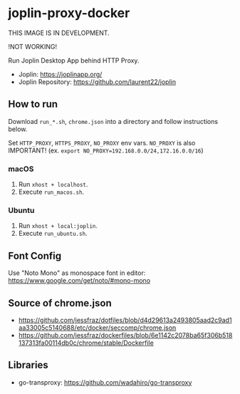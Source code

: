 # joplin-proxy-docker

THIS IMAGE IS IN DEVELOPMENT.

!NOT WORKING!

Run Joplin Desktop App behind HTTP Proxy.

- Joplin: https://joplinapp.org/
- Joplin Repository: https://github.com/laurent22/joplin


## How to run
Download `run_*.sh`, `chrome.json` into a directory and follow instructions below.

Set `HTTP_PROXY`, `HTTPS_PROXY`, `NO_PROXY` env vars.
`NO_PROXY` is also IMPORTANT!
(ex. `export NO_PROXY=192.168.0.0/24,172.16.0.0/16`)

### macOS
1. Run `xhost + localhost`.
2. Execute `run_macos.sh`.

### Ubuntu
1. Run `xhost + local:joplin`.
2. Execute `run_ubuntu.sh`.


## Font Config
Use "Noto Mono" as monospace font in editor: https://www.google.com/get/noto/#mono-mono


## Source of chrome.json
- https://github.com/jessfraz/dotfiles/blob/d4d29613a2493805aad2c9ad1aa33005c5140688/etc/docker/seccomp/chrome.json
- https://github.com/jessfraz/dockerfiles/blob/6e1142c2078ba65f306b518137313fa00114db0c/chrome/stable/Dockerfile

## Libraries
- go-transproxy: https://github.com/wadahiro/go-transproxy
